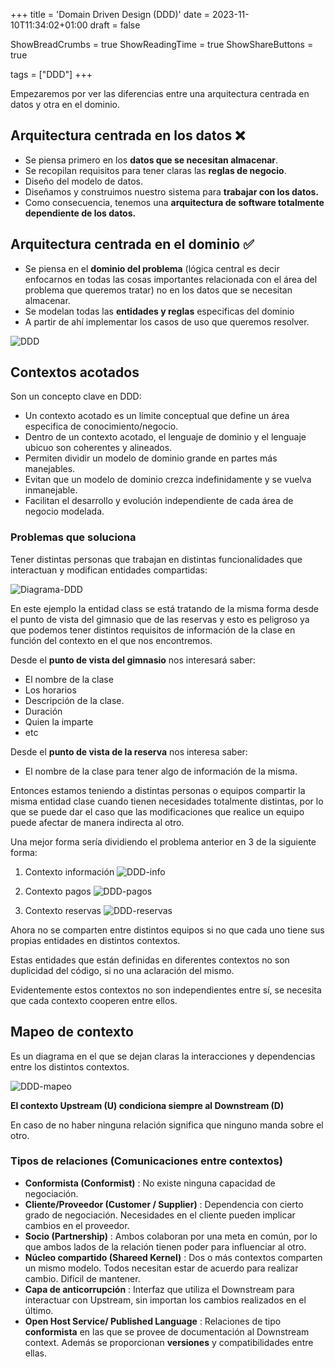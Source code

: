 +++
title = 'Domain Driven Design (DDD)'
date = 2023-11-10T11:34:02+01:00
draft = false

ShowBreadCrumbs = true
ShowReadingTime = true
ShowShareButtons = true

tags = ["DDD"]
+++

Empezaremos por ver las diferencias entre una arquitectura centrada en datos y otra en el dominio.

## Arquitectura centrada en los datos ❌

- Se piensa primero en los **datos que se necesitan almacenar**.
- Se recopilan requisitos para tener claras las **reglas de negocio**.
- Diseño del modelo de datos.
- Diseñamos y construimos nuestro sistema para **trabajar con los datos.**
- Como consecuencia, tenemos una **arquitectura de software totalmente dependiente de los datos.**

## Arquitectura centrada en el dominio ✅

- Se piensa en el **dominio del problema** (lógica central es decir enfocarnos en todas las cosas importantes relacionada con el área del problema que queremos tratar) no en los datos que se necesitan almacenar.
- Se modelan todas las **entidades y reglas** especificas del dominio
- A partir de ahí implementar los casos de uso que queremos resolver.

![DDD](../../images/DDD/DDD.png)

## Contextos acotados

Son un concepto clave en DDD:

- Un contexto acotado es un límite conceptual que define un área especifica de conocimiento/negocio.
- Dentro de un contexto acotado, el lenguaje de dominio y el lenguaje ubicuo son coherentes y alineados.
- Permiten dividir un modelo de dominio grande en partes más manejables.
- Evitan que un modelo de dominio crezca indefinidamente y se vuelva inmanejable.
- Facilitan el desarrollo y evolución independiente de cada área de negocio modelada.

### Problemas que soluciona

Tener distintas personas que trabajan en distintas funcionalidades que interactuan y modifican entidades compartidas:

![Diagrama-DDD](../../images/DDD/DDD-diagrama.png)

En este ejemplo la entidad class se está tratando de la misma forma desde el punto de vista del gimnasio que de las reservas y esto es peligroso ya que podemos tener distintos requisitos de información de la clase en función del contexto en el que nos encontremos.

Desde el **punto de vista del gimnasio** nos interesará saber:

- El nombre de la clase
- Los horarios
- Descripción de la clase.
- Duración
- Quien la imparte
- etc

Desde el **punto de vista de la reserva** nos interesa saber:

- El nombre de la clase para tener algo de información de la misma.

Entonces estamos teniendo a distintas personas o equipos compartir la misma entidad clase cuando tienen necesidades totalmente distintas, por lo que se puede dar el caso que las modificaciones que realice un equipo puede afectar de manera indirecta al otro.

Una mejor forma sería dividiendo el problema anterior en 3 de la siguiente forma:

1. Contexto información
![DDD-info](../../images/DDD/DDD-info.png)

2. Contexto pagos
![DDD-pagos](../../images/DDD/DDD-pagos.png)

3. Contexto reservas
![DDD-reservas](../../images/DDD/DDD-reservas.png)

Ahora no se comparten entre distintos equipos si no que cada uno tiene sus propias entidades en distintos contextos.

Estas entidades que están definidas en diferentes contextos no son duplicidad del código, si no una aclaración del mismo.

Evidentemente estos contextos no son independientes entre sí, se necesita que cada contexto cooperen entre ellos.

## Mapeo de contexto

Es un diagrama en el que se dejan claras la interacciones y dependencias entre los distintos contextos.

![DDD-mapeo](../../images/DDD/DDD-mapeo.png)

**El contexto Upstream (U) condiciona siempre al Downstream (D)**

En caso de no haber ninguna relación significa que ninguno manda sobre el otro.

### Tipos de relaciones (Comunicaciones entre contextos)

- **Conformista (Conformist)** : No existe ninguna capacidad de negociación.
- **Cliente/Proveedor (Customer / Supplier)** : Dependencia con cierto grado de negociación. Necesidades en el cliente pueden implicar cambios en el proveedor.
- **Socio (Partnership)** : Ambos colaboran por una meta en común, por lo que ambos lados de la relación tienen poder para influenciar al otro.
- **Núcleo compartido (Shareed Kernel)** : Dos o más contextos comparten un mismo modelo. Todos necesitan estar de acuerdo para realizar cambio. Difícil de mantener.
- **Capa de anticorrupción** : Interfaz que utiliza el Downstream para interactuar con Upstream, sin importan los cambios realizados en el último.
- **Open Host Service/ Published Language** : Relaciones de tipo **conformista** en las que se provee de documentación al Downstream context. Además se proporcionan **versiones** y compatibilidades entre ellas.
